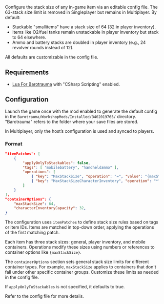Configure the stack size of any in-game item via an editable config file. The 63-stack size limit is removed in Singleplayer but remains in Multiplayer. By default:

- Stackable "smallitems" have a stack size of 64 (32 in player inventory).
- Items like O2/fuel tanks remain unstackable in player inventory but stack to 64 elsewhere.
- Ammo and battery stacks are doubled in player inventory (e.g., 24 revolver rounds instead of 12).

All defaults are customizable in the config file.

## Requirements
- [Lua For Barotrauma](https://steamcommunity.com/sharedfiles/filedetails/?id=2559634234) with "CSharp Scripting" enabled.

## Configuration
Launch the game once with the mod enabled to generate the default config in the `Barotrauma/WorkshopMods/Installed/3402019765/` directory. "Barotrauma" refers to the folder where your save files are stored.

In Multiplayer, only the host’s configuration is used and synced to players.

### Format

```json
"itemPatches": [
    {
        "applyOnlyToStackables": false,
        "tags": [ "mobilebattery", "handheldammo" ],
        "operations": [
            { "key": "MaxStackSize", "operation": "=", "value": "{maxStackSize}" },
            { "key": "MaxStackSizeCharacterInventory", "operation": "*", "value": 2 },
        ]
    }
],
"containerOptions": {
    "maxStackSize": 64,
    "characterInventoryCapacity": 32,
}
```

The configuration uses `itemPatches` to define stack size rules based on tags or item IDs. Items are matched in top-down order, applying the operations of the first matching patch.

Each item has three stack sizes: general, player inventory, and mobile containers. Operations modify these sizes using numbers or references to container options like `{maxStackSize}`.

The `containerOptions` section sets general stack size limits for different container types. For example, `maxStackSize` applies to containers that don't fall under other specific container groups. Customize these limits as needed in the config file.

If `applyOnlyToStackables` is not specified, it defaults to true.

Refer to the config file for more details.